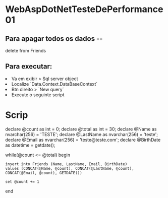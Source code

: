 # WebAspDotNetTesteDePerformance01

## Para apagar todos os dados --
<p> delete from Friends </p>

## Para executar:
<p>
	<li>Va em exibir > Sql server object</li>
	<li>Localize `Data.Context.DataBaseContext`</li>
	<li>Btn direito > `New query`</li>
	<li>Execute o seguinte script</li>
</p>

<h1>Scrip</h1>
<p>
declare @count		as int = 0;
declare @total		as int = 30;
declare @Name		as nvarchar(256) = 'TESTE';
declare @LastName	as nvarchar(256) = 'teste';
declare @Email		as nvarchar(256) = 'teste@teste.com';
declare @BirthDate	as datetime = getdate();

while(@count <= @total) 
begin

	insert into Friends (Name, LastName, Email, BirthDate)
	values (CONCAT(@Name, @count), CONCAT(@LastName, @count), CONCAT(@Email, @count), GETDATE())

	set @count += 1

end
</p>